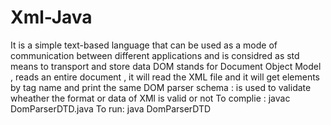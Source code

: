 # Xml-Java
It is a simple text-based language that can be used as a mode of communication between different applications and is considred as std means to transport and store data
DOM stands for Document Object Model , reads an entire document , it will read the XML file and it will get elements by tag name  and print the same 
DOM parser schema : is used to validate wheather the format or data of XMl is valid or not 
To complie : javac DomParserDTD.java
To run: java DomParserDTD
